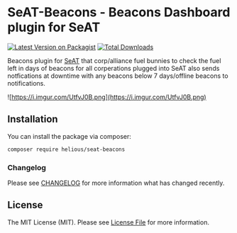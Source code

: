 # SeAT-Beacons - Beacons Dashboard plugin for SeAT

[![Latest Version on Packagist](https://img.shields.io/packagist/v/helious/seat-beacons.svg?style=flat-square)](https://packagist.org/packages/helious/seat-beacons)
[![Total Downloads](https://img.shields.io/packagist/dt/helious/seat-beacons.svg?style=flat-square)](https://packagist.org/packages/helious/seat-beacons)

Beacons plugin for [SeAT](https://github.com/eveseat/seat) that corp/alliance fuel bunnies to check the fuel left in days of beacons for all corperations plugged into SeAT also sends notfications at downtime with any beacons below 7 days/offline beacons to notifications.

![https://i.imgur.com/UtfvJ0B.png](https://i.imgur.com/UtfvJ0B.png)

## Installation

You can install the package via composer:

```bash
composer require helious/seat-beacons
```

### Changelog

Please see [CHANGELOG](CHANGELOG.md) for more information what has changed recently.

## License

The MIT License (MIT). Please see [License File](LICENSE.md) for more information.
